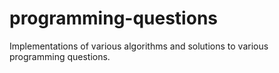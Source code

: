 # programming-questions
Implementations of various algorithms and solutions to various programming questions.

